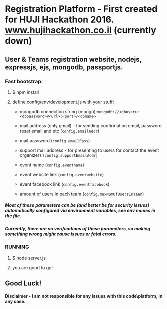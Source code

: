 # Registration Platform - First created for HUJI Hackathon 2016. www.hujihackathon.co.il (currently down)

## User &amp; Teams registration website, nodejs, expressjs, ejs, mongodb, passportjs.

### Fast bootstrap:

1.  $ npm install

2. define config/env/development.js with your stuff:

   * mongodb connection string (mongo):```mongodb://<dbuser>:<dbpassword>@<url>:<port>/<dbname>```
  
   * mail address (only gmail) - for sending confirmation email, password reset email and etc (`config.emailAddr`)
  
   * mail password (`config.emailPass`)
  
   * support mail address - for presenting to users for contact the event organizers (`config.supportEmailAddr`)
  
   * event name (`config.eventname`)
  
   * event website link (`config.eventwebsite`)
  
   * event facebook link (`config.eventfacebook`)
  
   * amount of users in each team (`config.maxNumOfUsersInTeam`)

##### Most of these parameters can be (and better be for security issues) automatically configured via environment variables, see env names in the file.
  
##### Currently, there are no verifications of these parameters, so making something wrong might cause issues or fatal errors.

### RUNNING

1. $ node server.js

2. you are good to go!

## Good Luck!


#### Disclaimer - I am not responsible for any issues with this code\platform, in any case.
